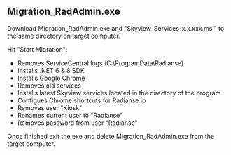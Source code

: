 ## Migration_RadAdmin.exe  

Download Migration_RadAdmin.exe and "Skyview-Services-x.x.xxx.msi" to the same directory on target computer.  
  
Hit "Start Migration":

- Removes ServiceCentral logs (C:\ProgramData\Radianse)
- Installs .NET 6 & 8 SDK  
- Installs Google Chrome  
- Removes old services  
- Installs latest Skyview services located in the directory of the program  
- Configues Chrome shortcuts for Radianse.io 
- Removes user "Kiosk"  
- Renames current user to "Radianse"  
- Removes password from user "Radianse"  

Once finished exit the exe and delete Migration_RadAdmin.exe from the target computer.
